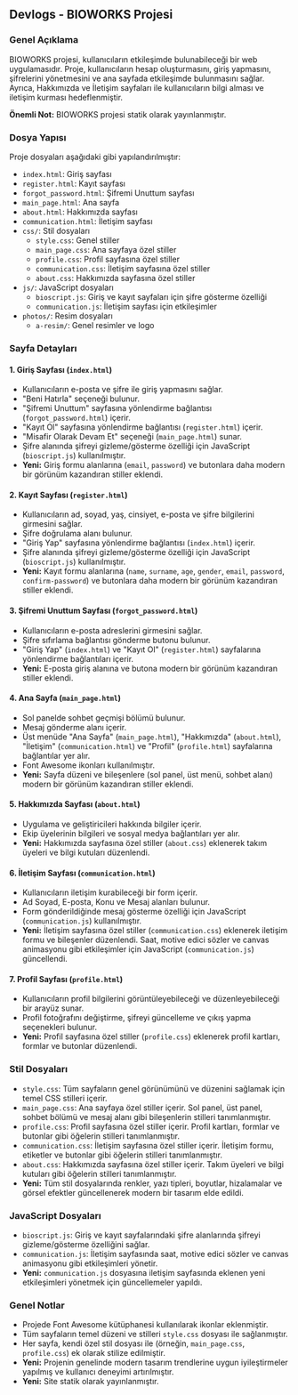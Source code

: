 ## Devlogs - BIOWORKS Projesi

### Genel Açıklama

BIOWORKS projesi, kullanıcıların etkileşimde bulunabileceği bir web uygulamasıdır. Proje, kullanıcıların hesap oluşturmasını, giriş yapmasını, şifrelerini yönetmesini ve ana sayfada etkileşimde bulunmasını sağlar. Ayrıca, Hakkımızda ve İletişim sayfaları ile kullanıcıların bilgi alması ve iletişim kurması hedeflenmiştir.

**Önemli Not:** BIOWORKS projesi statik olarak yayınlanmıştır. 

### Dosya Yapısı

Proje dosyaları aşağıdaki gibi yapılandırılmıştır:

-   `index.html`: Giriş sayfası
-   `register.html`: Kayıt sayfası
-   `forgot_password.html`: Şifremi Unuttum sayfası
-   `main_page.html`: Ana sayfa
-   `about.html`: Hakkımızda sayfası
-   `communication.html`: İletişim sayfası
-   `css/`: Stil dosyaları
    -   `style.css`: Genel stiller
    -   `main_page.css`: Ana sayfaya özel stiller
    -   `profile.css`: Profil sayfasına özel stiller
    -   `communication.css`: İletişim sayfasına özel stiller
    -   `about.css`: Hakkımızda sayfasına özel stiller
-   `js/`: JavaScript dosyaları
    -   `bioscript.js`: Giriş ve kayıt sayfaları için şifre gösterme özelliği
    -   `communication.js`: İletişim sayfası için etkileşimler
-   `photos/`: Resim dosyaları
    -   `a-resim/`: Genel resimler ve logo

### Sayfa Detayları

#### 1. Giriş Sayfası (`index.html`)

-   Kullanıcıların e-posta ve şifre ile giriş yapmasını sağlar.
-   "Beni Hatırla" seçeneği bulunur.
-   "Şifremi Unuttum" sayfasına yönlendirme bağlantısı (`forgot_password.html`) içerir.
-   "Kayıt Ol" sayfasına yönlendirme bağlantısı (`register.html`) içerir.
-   "Misafir Olarak Devam Et" seçeneği (`main_page.html`) sunar.
-   Şifre alanında şifreyi gizleme/gösterme özelliği için JavaScript (`bioscript.js`) kullanılmıştır.
-   **Yeni:** Giriş formu alanlarına (`email`, `password`) ve butonlara daha modern bir görünüm kazandıran stiller eklendi.

#### 2. Kayıt Sayfası (`register.html`)

-   Kullanıcıların ad, soyad, yaş, cinsiyet, e-posta ve şifre bilgilerini girmesini sağlar.
-   Şifre doğrulama alanı bulunur.
-   "Giriş Yap" sayfasına yönlendirme bağlantısı (`index.html`) içerir.
-   Şifre alanında şifreyi gizleme/gösterme özelliği için JavaScript (`bioscript.js`) kullanılmıştır.
-   **Yeni:** Kayıt formu alanlarına (`name`, `surname`, `age`, `gender`, `email`, `password`, `confirm-password`) ve butonlara daha modern bir görünüm kazandıran stiller eklendi.

#### 3. Şifremi Unuttum Sayfası (`forgot_password.html`)

-   Kullanıcıların e-posta adreslerini girmesini sağlar.
-   Şifre sıfırlama bağlantısı gönderme butonu bulunur.
-   "Giriş Yap" (`index.html`) ve "Kayıt Ol" (`register.html`) sayfalarına yönlendirme bağlantıları içerir.
-   **Yeni:** E-posta giriş alanına ve butona modern bir görünüm kazandıran stiller eklendi.

#### 4. Ana Sayfa (`main_page.html`)

-   Sol panelde sohbet geçmişi bölümü bulunur.
-   Mesaj gönderme alanı içerir.
-   Üst menüde "Ana Sayfa" (`main_page.html`), "Hakkımızda" (`about.html`), "İletişim" (`communication.html`) ve "Profil" (`profile.html`) sayfalarına bağlantılar yer alır.
-   Font Awesome ikonları kullanılmıştır.
-   **Yeni:** Sayfa düzeni ve bileşenlere (sol panel, üst menü, sohbet alanı) modern bir görünüm kazandıran stiller eklendi.

#### 5. Hakkımızda Sayfası (`about.html`)

-   Uygulama ve geliştiricileri hakkında bilgiler içerir.
-   Ekip üyelerinin bilgileri ve sosyal medya bağlantıları yer alır.
-   **Yeni:** Hakkımızda sayfasına özel stiller (`about.css`) eklenerek takım üyeleri ve bilgi kutuları düzenlendi.

#### 6. İletişim Sayfası (`communication.html`)

-   Kullanıcıların iletişim kurabileceği bir form içerir.
-   Ad Soyad, E-posta, Konu ve Mesaj alanları bulunur.
-   Form gönderildiğinde mesaj gösterme özelliği için JavaScript (`communication.js`) kullanılmıştır.
-   **Yeni:** İletişim sayfasına özel stiller (`communication.css`) eklenerek iletişim formu ve bileşenler düzenlendi. Saat, motive edici sözler ve canvas animasyonu gibi etkileşimler için JavaScript (`communication.js`) güncellendi.

#### 7. Profil Sayfası (`profile.html`)

-   Kullanıcıların profil bilgilerini görüntüleyebileceği ve düzenleyebileceği bir arayüz sunar.
-   Profil fotoğrafını değiştirme, şifreyi güncelleme ve çıkış yapma seçenekleri bulunur.
-   **Yeni:** Profil sayfasına özel stiller (`profile.css`) eklenerek profil kartları, formlar ve butonlar düzenlendi.

### Stil Dosyaları

-   `style.css`: Tüm sayfaların genel görünümünü ve düzenini sağlamak için temel CSS stilleri içerir.
-   `main_page.css`: Ana sayfaya özel stiller içerir. Sol panel, üst panel, sohbet bölümü ve mesaj alanı gibi bileşenlerin stilleri tanımlanmıştır.
-   `profile.css`: Profil sayfasına özel stiller içerir. Profil kartları, formlar ve butonlar gibi öğelerin stilleri tanımlanmıştır.
-   `communication.css`: İletişim sayfasına özel stiller içerir. İletişim formu, etiketler ve butonlar gibi öğelerin stilleri tanımlanmıştır.
-   `about.css`: Hakkımızda sayfasına özel stiller içerir. Takım üyeleri ve bilgi kutuları gibi öğelerin stilleri tanımlanmıştır.
-   **Yeni:** Tüm stil dosyalarında renkler, yazı tipleri, boyutlar, hizalamalar ve görsel efektler güncellenerek modern bir tasarım elde edildi.

### JavaScript Dosyaları

-   `bioscript.js`: Giriş ve kayıt sayfalarındaki şifre alanlarında şifreyi gizleme/gösterme özelliğini sağlar.
-   `communication.js`: İletişim sayfasında saat, motive edici sözler ve canvas animasyonu gibi etkileşimleri yönetir.
-   **Yeni:** `communication.js` dosyasına iletişim sayfasında eklenen yeni etkileşimleri yönetmek için güncellemeler yapıldı.

### Genel Notlar

-   Projede Font Awesome kütüphanesi kullanılarak ikonlar eklenmiştir.
-   Tüm sayfaların temel düzeni ve stilleri `style.css` dosyası ile sağlanmıştır.
-   Her sayfa, kendi özel stil dosyası ile (örneğin, `main_page.css`, `profile.css`) ek olarak stilize edilmiştir.
-   **Yeni:** Projenin genelinde modern tasarım trendlerine uygun iyileştirmeler yapılmış ve kullanıcı deneyimi artırılmıştır.
-   **Yeni:** Site statik olarak yayınlanmıştır.